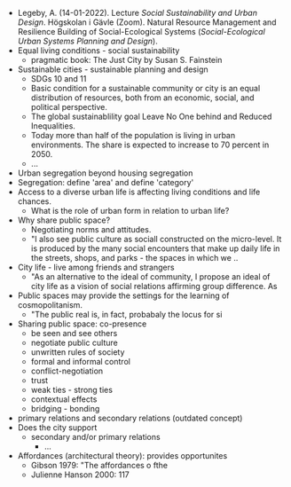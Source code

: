 - Legeby, A. (14-01-2022). Lecture _Social Sustainability and Urban Design_. Högskolan i Gävle (Zoom). Natural Resource Management and Resilience Building of Social-Ecological Systems (_Social-Ecological Urban Systems Planning and Design_).
- Equal living conditions - social sustainability
	- pragmatic book: The Just City by Susan S. Fainstein
- Sustainable cities - sustainable planning and design
	- SDGs 10 and 11
	- Basic condition for a sustainable community or city is an equal distribution of resources, both from an economic, social, and political perspective.
	- The global sustainablility goal Leave No One behind and Reduced Inequalities.
	- Today more than half of the population is living in urban environments. The share is expected to increase to 70 percent in 2050.
	- ...
- Urban segregation beyond housing segregation
- Segregation: define 'area' and define 'category'
- Access to a diverse urban life is affecting living conditions and life chances.
	- What is the role of urban form in relation to urban life?
- Why share public space?
	- Negotiating norms and attitudes.
	- "I also see public culture as sociall constructed on the micro-level. It is produced by the many social encounters that make up daily life in the streets, shops, and parks - the spaces in which we ..
- City life - live among friends and strangers
	- "As an alternative to the ideal of community, I propose an ideal of city life as a vision of social relations affirming group difference. As
- Public spaces may provide the settings for the learning of cosmopolitanism.
	- "The public real is, in fact, probabaly the locus for si
- Sharing public space: co-presence
	- be seen and see others
	- negotiate public culture
	- unwritten rules of society
	- formal and informal control
	- conflict-negotiation
	- trust
	- weak ties - strong ties
	- contextual effects
	- bridging - bonding
- primary relations and secondary relations (outdated concept)
- Does the city support
	- secondary and/or primary relations
		- ...
- Affordances (architectural theory): provides opportunites
	- Gibson 1979: "The affordances o fthe
	- Julienne Hanson 2000: 117